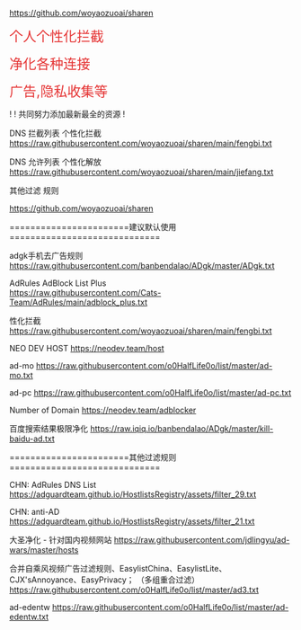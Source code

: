 https://github.com/woyaozuoai/sharen
<p>
	<span style="font-size:24px;color:#E53333;">个人个性化拦截</span>
</p>

<p>
	<span style="font-size:24px;color:#E53333;">净化各种连接</span>
</p>
	<span style="font-size:24px;color:#E53333;">广告,隐私收集等</span>
</p>
! 
! 共同努力添加最新最全的资源
! 

DNS 拦截列表
个性化拦截 https://raw.githubusercontent.com/woyaozuoai/sharen/main/fengbi.txt


DNS 允许列表
个性化解放 https://raw.githubusercontent.com/woyaozuoai/sharen/main/jiefang.txt

其他过滤 规则



https://github.com/woyaozuoai/sharen

=======================建议默认使用=============================

adgk手机去广告规则
https://raw.githubusercontent.com/banbendalao/ADgk/master/ADgk.txt

AdRules AdBlock List Plus	
https://raw.githubusercontent.com/Cats-Team/AdRules/main/adblock_plus.txt

性化拦截 
https://raw.githubusercontent.com/woyaozuoai/sharen/main/fengbi.txt

NEO DEV HOST
https://neodev.team/host

ad-mo
https://raw.githubusercontent.com/o0HalfLife0o/list/master/ad-mo.txt

ad-pc
https://raw.githubusercontent.com/o0HalfLife0o/list/master/ad-pc.txt

Number of Domain
https://neodev.team/adblocker

百度搜索结果极限净化
https://raw.iqiq.io/banbendalao/ADgk/master/kill-baidu-ad.txt


=======================其他过滤规则=============================

CHN: AdRules DNS List
https://adguardteam.github.io/HostlistsRegistry/assets/filter_29.txt

CHN: anti-AD
https://adguardteam.github.io/HostlistsRegistry/assets/filter_21.txt

大圣净化 - 针对国内视频网站
https://raw.githubusercontent.com/jdlingyu/ad-wars/master/hosts

合并自乘风视频广告过滤规则、EasylistChina、EasylistLite、CJX'sAnnoyance、EasyPrivacy；
（多组重合过滤）
https://raw.githubusercontent.com/o0HalfLife0o/list/master/ad3.txt

ad-edentw
https://raw.githubusercontent.com/o0HalfLife0o/list/master/ad-edentw.txt

